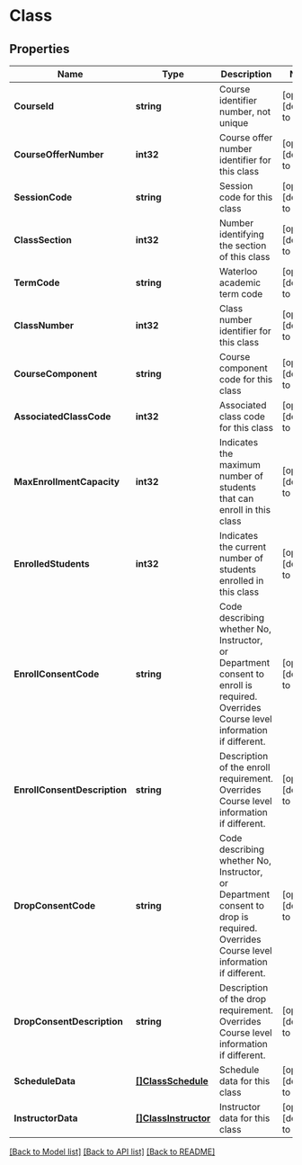 # Class

## Properties
Name | Type | Description | Notes
------------ | ------------- | ------------- | -------------
**CourseId** | **string** | Course identifier number, not unique | [optional] [default to null]
**CourseOfferNumber** | **int32** | Course offer number identifier for this class | [optional] [default to null]
**SessionCode** | **string** | Session code for this class | [optional] [default to null]
**ClassSection** | **int32** | Number identifying the section of this class | [optional] [default to null]
**TermCode** | **string** | Waterloo academic term code | [optional] [default to null]
**ClassNumber** | **int32** | Class number identifier for this class | [optional] [default to null]
**CourseComponent** | **string** | Course component code for this class | [optional] [default to null]
**AssociatedClassCode** | **int32** | Associated class code for this class | [optional] [default to null]
**MaxEnrollmentCapacity** | **int32** | Indicates the maximum number of students that can enroll in this class | [optional] [default to null]
**EnrolledStudents** | **int32** | Indicates the current number of students enrolled in this class | [optional] [default to null]
**EnrollConsentCode** | **string** | Code describing whether No, Instructor, or Department consent to enroll is required. Overrides Course level information if different. | [optional] [default to null]
**EnrollConsentDescription** | **string** | Description of the enroll requirement. Overrides Course level information if different. | [optional] [default to null]
**DropConsentCode** | **string** | Code describing whether No, Instructor, or Department consent to drop is required. Overrides Course level information if different. | [optional] [default to null]
**DropConsentDescription** | **string** | Description of the drop requirement. Overrides Course level information if different. | [optional] [default to null]
**ScheduleData** | [**[]ClassSchedule**](ClassSchedule.md) | Schedule data for this class | [optional] [default to null]
**InstructorData** | [**[]ClassInstructor**](ClassInstructor.md) | Instructor data for this class | [optional] [default to null]

[[Back to Model list]](../README.md#documentation-for-models) [[Back to API list]](../README.md#documentation-for-api-endpoints) [[Back to README]](../README.md)

